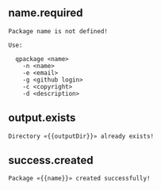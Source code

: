## name.required

```
Package name is not defined!

Use:

  qpackage <name>
    -n <name>
    -e <email>
    -g <github login>
    -c <copyright>
    -d <description>
```

## output.exists

```
Directory «{{outputDir}}» already exists!
```

## success.created

```
Package «{{name}}» created successfully!
```
